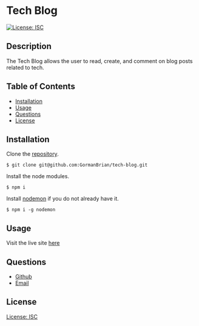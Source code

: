# Tech Blog

[![License: ISC](https://img.shields.io/badge/License-ISC-blue.svg)](https://opensource.org/licenses/ISC)

## Description

The Tech Blog allows the user to read, create, and comment on blog posts related to tech.

## Table of Contents

- [Installation](#installation)
- [Usage](#usage)
- [Questions](#questions)
- [License](#license)

## Installation

Clone the [repository](https://github.com/GormanBrian/tech-blog).

```console
$ git clone git@github.com:GormanBrian/tech-blog.git
```

Install the node modules.

```console
$ npm i
```

Install [nodemon](https://www.npmjs.com/package/nodemon) if you do not already have it.

```console
$ npm i -g nodemon
```

## Usage

Visit the live site [here](https://damp-sierra-09811-a1409c86adda.herokuapp.com/)

## Questions

- [Github](https://github.com/gormanbrian)
- [Email](mailto:briangorman99@gmail.com)

## License

[License: ISC](https://opensource.org/licenses/ISC)
